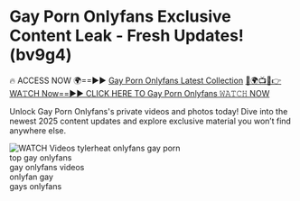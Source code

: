 # Gay Porn Onlyfans Exclusive Content Leak - Fresh Updates! (bv9g4)

🔥 ACCESS NOW 🌍==►► <a href="https://tinyurl.com/3fjeunct" rel="nofollow">Gay Porn Onlyfans Latest Collection</a></h3>
[🔴🌍📺📱👉WA𝚃CH Now==►► CLICK HERE TO Gay Porn Onlyfans 𝚆𝙰𝚃𝙲𝙷 NOW](https://tinyurl.com/3fjeunct)

Unlock Gay Porn Onlyfans's private videos and photos today! Dive into the newest 2025 content updates and explore exclusive material you won’t find anywhere else.


<a href="https://tinyurl.com/3fjeunct" rel="nofollow" data-target="animated-image.originalLink"><img src="https://camo.githubusercontent.com/8a4f000d20f83aca3bf7ec5f350d767afa0574a8a352519fd8cfa583a6f93a33/68747470733a2f2f692e696d6775722e636f6d2f644a486b345a712e676966" alt="WATCH Videos" data-canonical-src="https://i.imgur.com/dJHk4Zq.gif" style="max-width: 100%; display: inline-block;" data-target="animated-image.originalImage"></a>
tylerheat onlyfans gay porn<br>
top gay onlyfans<br>
gay onlyfans videos<br>
onlyfan gay<br>
gays onlyfans